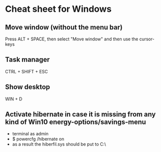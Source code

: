# Cheat sheet for Windows

## Move window (without the menu bar)
Press ALT + SPACE, then select "Move window" and then use the cursor-keys

## Task manager
CTRL + SHIFT + ESC

## Show desktop
WIN + D

## Activate hibernate in case it is missing from any kind of Win10 energy-options/savings-menu
* terminal as admin
* $ powercfg /hibernate on
* as a result the hiberfil.sys should be put to C:\\
